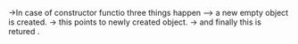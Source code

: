 ->In case of constructor functio three things happen
--> a new empty object is created.
-> this points to newly created object.
-> and finally this is retured .

